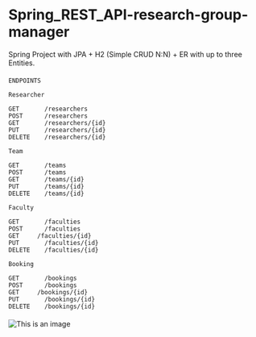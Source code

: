 # Spring_REST_API-research-group-manager
Spring Project with JPA + H2 (Simple CRUD N:N) + ER with up to three Entities.
####
```
ENDPOINTS

Researcher

GET       /researchers
POST      /researchers
GET       /researchers/{id}
PUT       /researchers/{id}
DELETE    /researchers/{id}

Team

GET       /teams
POST      /teams
GET       /teams/{id}
PUT       /teams/{id}
DELETE    /teams/{id}

Faculty

GET       /faculties
POST      /faculties
GET	    /faculties/{id}
PUT       /faculties/{id}
DELETE    /faculties/{id}

Booking

GET       /bookings 
POST      /bookings
GET	    /bookings/{id}
PUT       /bookings/{id}
DELETE    /bookings/{id}

````
####
![This is an image](connection-chain.png)
